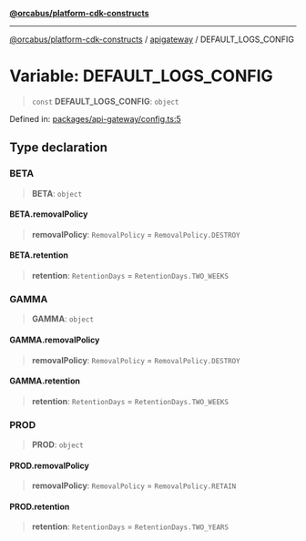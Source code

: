[**@orcabus/platform-cdk-constructs**](../../../../README.md)

***

[@orcabus/platform-cdk-constructs](../../../../README.md) / [apigateway](../README.md) / DEFAULT\_LOGS\_CONFIG

# Variable: DEFAULT\_LOGS\_CONFIG

> `const` **DEFAULT\_LOGS\_CONFIG**: `object`

Defined in: [packages/api-gateway/config.ts:5](https://github.com/OrcaBus/platform-cdk-constructs/blob/885f4bf19a11a54aff506f0fbbcc9831b1a2976f/packages/api-gateway/config.ts#L5)

## Type declaration

### BETA

> **BETA**: `object`

#### BETA.removalPolicy

> **removalPolicy**: `RemovalPolicy` = `RemovalPolicy.DESTROY`

#### BETA.retention

> **retention**: `RetentionDays` = `RetentionDays.TWO_WEEKS`

### GAMMA

> **GAMMA**: `object`

#### GAMMA.removalPolicy

> **removalPolicy**: `RemovalPolicy` = `RemovalPolicy.DESTROY`

#### GAMMA.retention

> **retention**: `RetentionDays` = `RetentionDays.TWO_WEEKS`

### PROD

> **PROD**: `object`

#### PROD.removalPolicy

> **removalPolicy**: `RemovalPolicy` = `RemovalPolicy.RETAIN`

#### PROD.retention

> **retention**: `RetentionDays` = `RetentionDays.TWO_YEARS`
